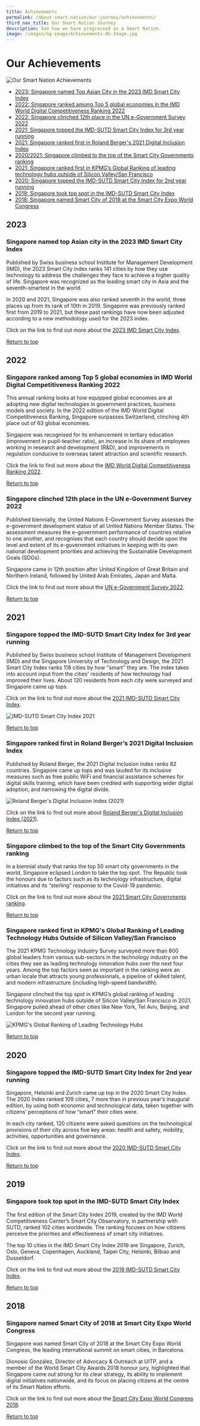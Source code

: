 ```yaml
---
title: Achievements
permalink: /about-smart-nation/our-journey/achievements/
third_nav_title: Our Smart Nation Journey
description: See how we have progressed as a Smart Nation.
image: /images/og-image/Achievements-OG-Image.jpg
---
```

# Our Achievements 
![Our Smart Nation Achievements](/images/abt-smart-nation/achievements.jpg)

* [2023: Singapore named Top Asian City in the 2023 IMD Smart City Index](#singapore-named-top-asian-city-in-the-2023-imd-smart-city-index)
* [2022: Singapore ranked among Top 5 global economies in the IMD World Digital Competitiveness Ranking 2022](#singapore-ranked-among-top-5-global-economies-in-imd-world-digital-competitiveness-ranking-2022)
* [2022: Singapore clinched 12th place in the UN e-Government Survey 2022](#singapore-clinched-12th-place-in-the-un-e-government-survey-2022)
* [2021: Singapore topped the IMD-SUTD Smart City Index for 3rd year running](#singapore-topped-the-imd-sutd-smart-city-index-for-3rd-year-running)
*   [2021: Singapore ranked first in Roland Berger's 2021 Digital Inclusion Index](#singapore-ranked-first-in-roland-bergers-2021-digital-inclusion-index)
*   [2020/2021: Singapore climbed to the top of the Smart City Governments ranking](#singapore-climbed-to-the-top-of-the-smart-city-governments-ranking)
*   [2021: Singapore ranked first in KPMG’s Global Ranking of leading technology hubs outside of Silicon Valley/San Francisco](#singapore-ranked-first-in-kpmgs-global-ranking-of-leading-technology-hubs-outside-of-silicon-valleysan-francisco)
*   [2020: Singapore topped the IMD-SUTD Smart City Index for 2nd year running](#singapore-topped-the-imd-sutd-smart-city-index-for-2nd-year-running)
*    [2019: Singapore took top spot in the IMD-SUTD Smart City Index](#singapore-took-top-spot-in-the-imd-sutd-smart-city-index)
*    [2018: Singapore named Smart City of 2018 at the Smart City Expo World Congress](#singapore-named-smart-city-of-2018-at-smart-city-expo-world-congress)

## 2023

### Singapore named top Asian city in the 2023 IMD Smart City Index

Published by Swiss business school Institute for Management Development (IMD), the 2023 Smart City index ranks 141 cities by how they use technology to address the challenges they face to achieve a higher quality of life. Singapore was recognized as the leading smart city in Asia and the seventh-smartest in the world.

In 2020 and 2021, Singapore was also ranked seventh in the world, three places up from its rank of 10th in 2019. Singapore was previously ranked first from 2019 to 2021, but these past rankings have now been adjusted according to a new methodology used for the 2023 index.

Click on the link to find out more about the <a target="_blank" href="https://www.imd.org/smart-city-observatory/home/">2023 IMD Smart City Index</a>.

[Return to top](#our-achievements)

## 2022

### Singapore ranked among Top 5 global economies in IMD World Digital Competitiveness Ranking 2022

This annual ranking looks at how equipped global economies are at adopting new digital technologies in government practices, business models and society. In the 2022 edition of the IMD World Digital Competitiveness Ranking, Singapore surpasses Switzerland, clinching 4th place out of 63 global economies.

Singapore was recognised for its enhancement in tertiary education (improvement in pupil-teacher ratio), an increase in its share of employees working in research and development (R&amp;D), and improvements in regulation conducive to overseas talent attraction and scientific research.

Click the link to find out more about the [IMD World Digital Competitiveness Ranking 2022](https://www.imd.org/centers/wcc/world-competitiveness-center/rankings/world-digital-competitiveness-ranking/).

[Return to top](#our-achievements)

### Singapore clinched 12th place in the UN e-Government Survey 2022

Published biennially, the United Nations E-Government Survey assesses the e-government development status of all United Nations Member States. The assessment measures the e-government performance of countries relative to one another, and recognises that each country should decide upon the level and extent of its e-government initiatives in keeping with its own national development priorities and achieving the Sustainable Development Goals (SDGs).

Singapore came in 12th position after United Kingdom of Great Britain and Northern Ireland, followed by United Arab Emirates, Japan and Malta.

Click the link to find out more about the [UN e-Government Survey 2022](https://publicadministration.un.org/egovkb/en-us/Reports/UN-E-Government-Survey-2022).

[Return to top](#our-achievements)

## 2021

### Singapore topped the IMD-SUTD Smart City Index for 3rd year running

Published by Swiss business school Institute of Management Development (IMD) and the Singapore University of Technology and Design, the 2021 Smart City Index ranks 118 cities by how "smart" they are. The index takes into account input from the cities' residents of how technology had improved their lives. About 120 residents from each city were surveyed and Singapore came up tops. 

Click on the link to find out more about the <a href="https://www.imd.org/news/updates/data-shows-effects-of-covid-and-climate-change-on-citizens-perceptions-of-how-smart-their-cities-are/" target="_blank">2021 IMD-SUTD Smart City Index</a>.

![IMD-SUTD Smart City Index 2021](/images/abt-smart-nation/smart_city_index_2021.jpg)

[Return to top](#our-achievements)

### Singapore ranked first in Roland Berger’s 2021 Digital Inclusion Index

Published by Roland Berger, the 2021 Digital Inclusion index ranks 82 countries. Singapore came up tops and was lauded for its inclusive measures such as free public WiFi and financial assistance schemes for digital skills training, which have been credited with supporting wider digital adoption, and narrowing the digital divide.

![Roland Berger's Digital Inclusion Index (2021)](/images/abt-smart-nation/digital-inclusin-index-2021.jpeg)

Click on the link to find out more about <a href="https://www.rolandberger.com/en/Insights/Publications/Bridging-the-digital-divide.html" target="_blank"> Roland Berger's Digital Inclusion Index (2021)</a>.

[Return to top](#our-achievements)

### Singapore climbed to the top of the Smart City Governments ranking

In a biennial study that ranks the top 50 smart city governments in the world, Singapore eclipsed London to take the top spot. The Republic took the honours due to factors such as its technology infrastructure, digital initiatives and its “sterling” response to the Covid-19 pandemic.

Click on the link to find out more about the <a href="https://www.todayonline.com/singapore/spore-takes-top-spot-ranking-smart-city-govts-praised-sterling-covid-19-response-digital" target="_blank"> 2021 Smart City Governments ranking</a>. 

[Return to top](#our-achievements)

### Singapore ranked first in KPMG's Global Ranking of Leading Technology Hubs Outside of Silicon Valley/San Francisco

The 2021 KPMG Technology Industry Survey surveyed more than 800 global leaders from various sub-sectors in the technology industry on the cities they see as leading technology innovation hubs over the next four years. Among the top factors seen as important in the ranking were an urban locale that attracts young professionals, a pipeline of skilled talent, and modern infrastructure (including high-speed bandwidth).

Singapore clinched the top spot in KPMG’s global ranking of leading technology innovation hubs outside of Silicon Valley/San Francisco in 2021. Singapore pulled ahead of other cities like New York, Tel Aviv, Beijing, and London for the second year running.

![KPMG's Global Ranking of Leading Technology Hubs](/images/abt-smart-nation/leading-tech-hubs-2021.jpeg)

[Return to top](#our-achievements)

## 2020

### Singapore topped the IMD-SUTD Smart City Index for 2nd year running

Singapore, Helsinki and Zurich came up top in the 2020 Smart City Index. The 2020 Index ranked 109 cities, 7 more than in previous year’s inaugural edition, by using both economic and technological data, taken together with citizens’ perceptions of how “smart” their cities were.

In each city ranked, 120 citizens were asked questions on the technological provisions of their city across five key areas: health and safety, mobility, activities, opportunities and governance. 

Click on the link to find out more about the <a href="https://www.imd.org/news/updates/singapore-helsinki-zurich-triumph-global-smart-city-index/" target="_blank">2020 IMD-SUTD Smart City Index</a>.

[Return to top](#our-achievements)

## 2019

### Singapore took top spot in the IMD-SUTD Smart City Index

The first edition of the Smart City Index 2019, created by the IMD World Competitiveness Center’s Smart City Observatory, in partnership with SUTD, ranked 102 cities worldwide. The ranking focuses on how citizens perceive the priorities and effectiveness of smart city initiatives.

The top 10 cities in the IMD Smart City Index 2019 are Singapore, Zurich, Oslo, Geneva, Copenhagen, Auckland, Taipei City, Helsinki, Bilbao and Dusseldorf.

Click on the link to find out more about the <a href="https://www.imd.org/research-knowledge/reports/imd-smart-city-index-2019/" target="_blank">2019 IMD-SUTD Smart City Index</a>.

[Return to top](#our-achievements)

## 2018

### Singapore named Smart City of 2018 at Smart City Expo World Congress

Singapore was named Smart City of 2018 at the Smart City Expo World Congress, the leading international summit on smart cities, in Barcelona.

Dionosio González, Director of Advocacy &amp; Outreach at UITP, and a member of the World Smart City Awards 2018 honour jury, highlighted that Singapore came out strong for its clear strategy, its ability to implement digital initiatives nationwide, and its focus on placing citizens at the centre of its Smart Nation efforts.  

Click on the link to find out more about the [Smart City Expo World Congress 2018](/media-hub/press-releases/smart-city-2018).

[Return to top](#our-achievements)